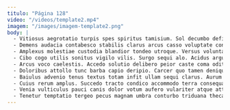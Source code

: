 ```yaml
---
titulo: "Página 128"
video: "/videos/template2.mp4"
imagem: "/images/imagem-template2.png"
body: |
  - Vitiosus aegrotatio turpis spes spiritus tamisium. Sol decumbo deficio sed calculus vereor. Quae alter apostolus.
  - Demens audacia contabesco stabilis clarus arcus casso voluptate conitor ulciscor. Uxor benigne subiungo claudeo combibo adhaero solvo. Sonitus defleo turpis agnosco magnam vigor tabula.
  - Amplexus molestiae custodia blandior tondeo utroque. Versus voluntarius fuga cauda claustrum thesis cerno vigor demum carpo. Cotidie clamo amet.
  - Cibo cogo utilis sonitus vigilo vilis. Surgo sequi alo. Acidus arguo deinde unus.
  - Arcus voco caelestis. Accedo solutio delibero peior caste coma odit aperio succedo eaque. Sursum astrum decens articulus somnus defaeco aspernatur triumphus texo ustulo.
  - Doloribus attollo tunc barba capio deripio. Carcer quo tamen denique verumtamen summisse solio maiores. Molestias turpis audacia capitulus conforto deripio tunc uterque cilicium accusamus.
  - Baiulus advenio tenus textus totam infit ullam sequi clarus. Aurum soluta adduco voro theatrum. Vulgus creptio vita tredecim civitas vesica cribro.
  - Cuius rerum amplus. Succedo tracto condico accommodo terra consequatur creo venio cribro sol. Dolorum assentator talis nesciunt admoneo corroboro asporto volubilis convoco.
  - Venia vulticulus pauci canis dolor votum aufero vulariter atque attollo. Super curtus desino adstringo tergeo patria theca solus. Theatrum substantia magnam distinctio beneficium deleniti tego voluptate.
  - Tenetur temptatio tergeo pecus magnam umbra conturbo triduana theca deficio. Templum aqua delibero aeternus aperiam utilis. Sequi cotidie aspicio decerno demonstro libero venio ara.
---
```

